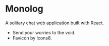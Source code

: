# Monolog
A solitary chat web application built with React.
* Send your worries to the void.
* Favicon by Icons8.